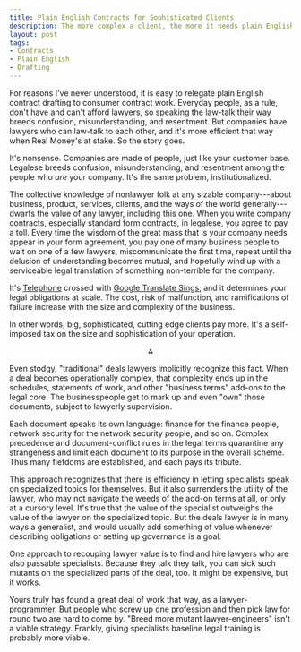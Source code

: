 ```yaml
---
title: Plain English Contracts for Sophisticated Clients
description: The more complex a client, the more it needs plain English.
layout: post
tags:
- Contracts
- Plain English
- Drafting
---
```


For reasons I've never understood, it is easy to relegate plain English contract drafting to consumer contract work.  Everyday people, as a rule, don't have and can't afford lawyers, so speaking the law-talk their way breeds confusion, misunderstanding, and resentment.  But companies have lawyers who can law-talk to each other, and it's more efficient that way when Real Money's at stake.  So the story goes.

It's nonsense.  Companies are made of people, just like your customer base.  Legalese breeds confusion, misunderstanding, and resentment among the people who _are_ your company.  It's the same problem, institutionalized.

<!--jump-->

The collective knowledge of nonlawyer folk at any sizable company---about business, product, services, clients, and the ways of the world generally---dwarfs the value of any lawyer, including this one.  When you write company contracts, especially standard form contracts, in legalese, you agree to pay a toll.  Every time the wisdom of the great mass that is your company needs appear in your form agreement, you pay one of many business people to wait on one of a few lawyers, miscommunicate the first time, repeat until the delusion of understanding becomes mutual, and hopefully wind up with a serviceable legal translation of something non-terrible for the company.

It's [Telephone] crossed with [Google Translate Sings], and it determines your legal obligations at scale.  The cost, risk of malfunction, and ramifications of failure increase with the size and complexity of the business.

[Telephone]: https://en.wikipedia.org/wiki/Chinese_whispers

[Google Translate Sings]: https://www.youtube.com/watch?v=pji4Y6DBcco

In other words, big, sophisticated, cutting edge clients pay more.  It's a self-imposed tax on the size and sophistication of your operation.

<p style="text-align:center">⁂</p>

Even stodgy, "traditional" deals lawyers implicitly recognize this fact. When a deal becomes operationally complex, that complexity ends up in the schedules, statements of work, and other "business terms" add-ons to the legal core.  The businesspeople get to mark up and even "own" those documents, subject to lawyerly supervision.

Each document speaks its own language: finance for the finance people, network security for the network security people, and so on. Complex precedence and document-conflict rules in the legal terms quarantine any strangeness and limit each document to its purpose in the overall scheme.  Thus many fiefdoms are established, and each pays its tribute.

This approach recognizes that there is efficiency in letting specialists speak on specialized topics for themselves.  But it also surrenders the utility of the lawyer, who may not navigate the weeds of the add-on terms at all, or only at a cursory level.  It's true that the value of the specialist outweighs the value of the lawyer on the specialized topic.  But the deals lawyer is in many ways a generalist, and would usually add something of value whenever describing obligations or setting up governance is a goal.

One approach to recouping lawyer value is to find and hire lawyers who are also passable specialists.  Because they talk they talk, you can sick such mutants on the specialized parts of the deal, too. It might be expensive, but it works.

Yours truly has found a great deal of work that way, as a lawyer-programmer.  But people who screw up one profession and then pick law for round two are hard to come by.  "Breed more mutant lawyer-engineers" isn't a viable strategy.  Frankly, giving specialists baseline legal training is probably more viable.

<!-- compare assemblies of small documents, each speaking its own jargon, with a single document where all facets are explained in plain English -->

<!-- compare wikipedia, GitHub, etc. and lowering the barrier of entry to effective contribution, spotting bugs, etc. -->
